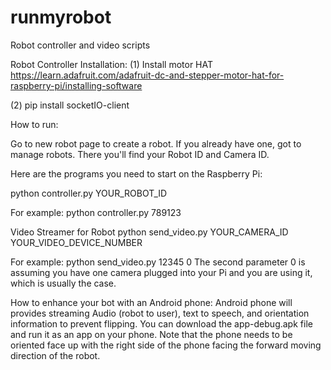 # runmyrobot
Robot controller and video scripts


Robot Controller
Installation:
(1) Install motor HAT
https://learn.adafruit.com/adafruit-dc-and-stepper-motor-hat-for-raspberry-pi/installing-software

(2) pip install socketIO-client


How to run:

Go to new robot page to create a robot. If you already have one, got to manage robots. There you'll find your Robot ID and Camera ID.

Here are the programs you need to start on the Raspberry Pi:

python controller.py YOUR_ROBOT_ID

For example:
python controller.py 789123


Video Streamer for Robot
python send_video.py YOUR_CAMERA_ID YOUR_VIDEO_DEVICE_NUMBER

For example:
python send_video.py 12345 0
The second parameter 0 is assuming you have one camera plugged into your Pi and you are using it, which is usually the case.



How to enhance your bot with an Android phone:
Android phone will provides streaming Audio (robot to user), text to speech, and orientation information to prevent flipping. You can download the app-debug.apk file and run it as an app on your phone. Note that the phone needs to be oriented face up with the right side of the phone facing the forward moving direction of the robot.


